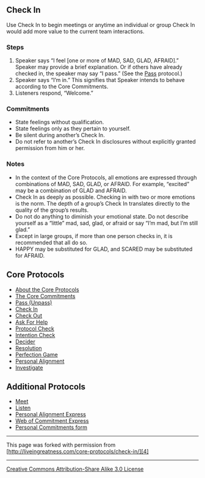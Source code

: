 

## Check In

Use Check In to begin meetings or anytime an individual or group Check In would 
add more value to the current team interactions.

### Steps

1. Speaker says “I feel [one or more of MAD, SAD, GLAD, AFRAID].” Speaker may provide a brief explanation. Or if others have already checked in, the speaker may say “I pass.” (See the [Pass][1] protocol.)
2. Speaker says “I’m in.” This signifies that Speaker intends to behave according to the Core Commitments.
3. Listeners respond, “Welcome.”

### Commitments

* State feelings without qualification.
* State feelings only as they pertain to yourself.
* Be silent during another’s Check In.
* Do not refer to another’s Check In disclosures without explicitly granted permission from him or her.

### Notes

* In the context of the Core Protocols, all emotions are expressed through combinations of MAD, SAD, GLAD, or AFRAID. For example, “excited” may be a combination of GLAD and AFRAID.
* Check In as deeply as possible. Checking in with two or more emotions is the norm. The depth of a group’s Check In translates directly to the quality of the group’s results.
* Do not do anything to diminish your emotional state. Do not describe yourself as a “little” mad, sad, glad, or afraid or say “I’m mad, but I’m still glad.”
* Except in large groups, if more than one person checks in, it is recommended that all do so.
* HAPPY may be substituted for GLAD, and SCARED may be substituted for AFRAID.

## Core Protocols

* [About the Core Protocols][2]
* [The Core Commitments][3]
* [Pass (Unpass)][1]
* [Check In][4]
* [Check Out][5]
* [Ask For Help][6]
* [Protocol Check][7]
* [Intention Check][8]
* [Decider][9]
* [Resolution][10]
* [Perfection Game][11]
* [Personal Alignment][12]
* [Investigate][13]

## Additional Protocols

* [Meet][14]
* [Listen][15]
* [Personal Alignment Express][16]
* [Web of Commitment Express][17]
* [Personal Commitments form][18]

----

This page was forked with permission from [http://liveingreatness.com/core-protocols/check-in/][4]

----

[Creative Commons Attribution-Share Alike 3.0 License][19]

[1]: http://liveingreatness.com/core-protocols/pass-unpass/
[2]: http://liveingreatness.com/core-protocols/
[3]: http://liveingreatness.com/core-protocols/the-core-commitments/
[4]: http://liveingreatness.com/core-protocols/check-in/
[5]: http://liveingreatness.com/core-protocols/check-out/
[6]: http://liveingreatness.com/core-protocols/ask-for-help/
[7]: http://liveingreatness.com/core-protocols/protocol-check/
[8]: http://liveingreatness.com/core-protocols/intention-check/
[9]: http://liveingreatness.com/core-protocols/decider/
[10]: http://liveingreatness.com/core-protocols/resolution/
[11]: http://liveingreatness.com/core-protocols/perfection-game/
[12]: http://liveingreatness.com/core-protocols/personal-alignment/
[13]: http://liveingreatness.com/core-protocols/investigate/
[14]: http://liveingreatness.com/additional-protocols/meet/
[15]: http://liveingreatness.com/additional-protocols/listen/
[16]: http://liveingreatness.com/additional-protocols/personal-alignment-express/
[17]: http://liveingreatness.com/additional-protocols/web-of-commitment-express/
[18]: http://liveingreatness.com/additional-protocols/personal-commitments-form/
[19]: http://creativecommons.org/licenses/by-sa/3.0/us/